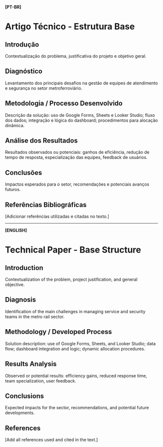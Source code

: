 
**[PT-BR]**

# Artigo Técnico - Estrutura Base

## Introdução
Contextualização do problema, justificativa do projeto e objetivo geral.

## Diagnóstico
Levantamento dos principais desafios na gestão de equipes de atendimento e segurança no setor metroferroviário.

## Metodologia / Processo Desenvolvido
Descrição da solução: uso de Google Forms, Sheets e Looker Studio; fluxo dos dados; integração e lógica do dashboard; procedimentos para alocação dinâmica.

## Análise dos Resultados
Resultados observados ou potenciais: ganhos de eficiência, redução de tempo de resposta, especialização das equipes, feedback de usuários.

## Conclusões
Impactos esperados para o setor, recomendações e potenciais avanços futuros.

## Referências Bibliográficas
[Adicionar referências utilizadas e citadas no texto.]

---

**[ENGLISH]**

# Technical Paper - Base Structure

## Introduction
Contextualization of the problem, project justification, and general objective.

## Diagnosis
Identification of the main challenges in managing service and security teams in the metro rail sector.

## Methodology / Developed Process
Solution description: use of Google Forms, Sheets, and Looker Studio; data flow; dashboard integration and logic; dynamic allocation procedures.

## Results Analysis
Observed or potential results: efficiency gains, reduced response time, team specialization, user feedback.

## Conclusions
Expected impacts for the sector, recommendations, and potential future developments.

## References
[Add all references used and cited in the text.]
